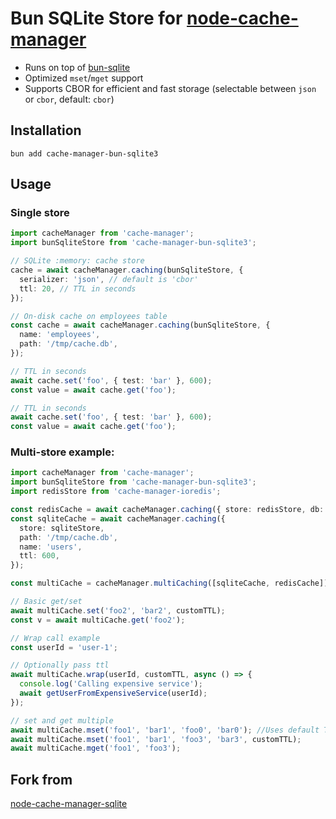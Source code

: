 # Bun SQLite Store for [node-cache-manager](https://github.com/BryanDonovan/node-cache-manager)

- Runs on top of [bun-sqlite](https://bun.sh/docs/api/sqlite)
- Optimized `mset`/`mget` support
- Supports CBOR for efficient and fast storage (selectable between `json` or `cbor`, default: `cbor`)

## Installation

```
bun add cache-manager-bun-sqlite3
```

## Usage

### Single store

```ts
import cacheManager from 'cache-manager';
import bunSqliteStore from 'cache-manager-bun-sqlite3';

// SQLite :memory: cache store
cache = await cacheManager.caching(bunSqliteStore, {
  serializer: 'json', // default is 'cbor'
  ttl: 20, // TTL in seconds
});

// On-disk cache on employees table
const cache = await cacheManager.caching(bunSqliteStore, {
  name: 'employees',
  path: '/tmp/cache.db',
});

// TTL in seconds
await cache.set('foo', { test: 'bar' }, 600);
const value = await cache.get('foo');

// TTL in seconds
await cache.set('foo', { test: 'bar' }, 600);
const value = await cache.get('foo');
```

### Multi-store example:

```ts
import cacheManager from 'cache-manager';
import bunSqliteStore from 'cache-manager-bun-sqlite3';
import redisStore from 'cache-manager-ioredis';

const redisCache = await cacheManager.caching({ store: redisStore, db: 0, ttl: 600 });
const sqliteCache = await cacheManager.caching({
  store: sqliteStore,
  path: '/tmp/cache.db',
  name: 'users',
  ttl: 600,
});

const multiCache = cacheManager.multiCaching([sqliteCache, redisCache]);

// Basic get/set
await multiCache.set('foo2', 'bar2', customTTL);
const v = await multiCache.get('foo2');

// Wrap call example
const userId = 'user-1';

// Optionally pass ttl
await multiCache.wrap(userId, customTTL, async () => {
  console.log('Calling expensive service');
  await getUserFromExpensiveService(userId);
});

// set and get multiple
await multiCache.mset('foo1', 'bar1', 'foo0', 'bar0'); //Uses default TTL
await multiCache.mset('foo1', 'bar1', 'foo3', 'bar3', customTTL);
await multiCache.mget('foo1', 'foo3');
```

## Fork from

[node-cache-manager-sqlite](https://github.com/maxpert/node-cache-manager-sqlite)
